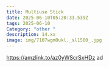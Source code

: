 ```yaml
---
title: Multiuse Stick
date: 2025-06-10T05:20:33.539Z
tags: 2025-06-10
Category: "other "
description: 14.xx
image: img/7107wgm0ukl._sl1500_.jpg
---
```

https://amzlink.to/az0yWScrSxHDz  ad